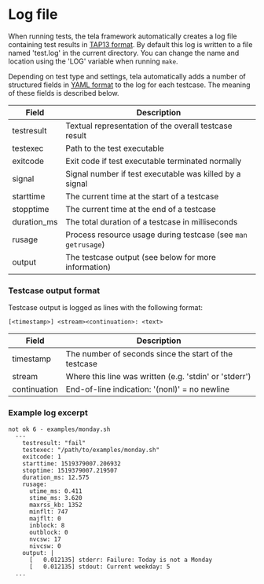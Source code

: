 Log file
========

When running tests, the tela framework automatically creates a log file
containing test results in [TAP13 format][1]. By default this log is written to
a file named 'test.log' in the current directory. You can change the name and
location using the 'LOG' variable when running `make`.

Depending on test type and settings, tela automatically adds a number of
structured fields in [YAML format][2] to the log for each testcase. The meaning
of these fields is described below.

Field        | Description
------------ | -----------
testresult   | Textual representation of the overall testcase result
testexec     | Path to the test executable
exitcode     | Exit code if test executable terminated normally
signal       | Signal number if test executable was killed by a signal
starttime    | The current time at the start of a testcase
stopptime    | The current time at the end of a testcase
duration\_ms | The total duration of a testcase in milliseconds
rusage       | Process resource usage during testcase (see `man getrusage`)
output       | The testcase output (see below for more information)

### Testcase output format

Testcase output is logged as lines with the following format:

```
[<timestamp>] <stream><continuation>: <text>
```

Field        | Description
-------------|--------
timestamp    | The number of seconds since the start of the testcase
stream       | Where this line was written (e.g. 'stdin' or 'stderr')
continuation | End-of-line indication: '(nonl)' = no newline


### Example log excerpt

```
not ok 6 - examples/monday.sh
  ---
    testresult: "fail"
    testexec: "/path/to/examples/monday.sh"
    exitcode: 1
    starttime: 1519379007.206932
    stoptime: 1519379007.219507
    duration_ms: 12.575
    rusage:
      utime_ms: 0.411
      stime_ms: 3.620
      maxrss_kb: 1352
      minflt: 747
      majflt: 0
      inblock: 8
      outblock: 0
      nvcsw: 17
      nivcsw: 0
    output: |
      [   0.012135] stderr: Failure: Today is not a Monday
      [   0.012135] stdout: Current weekday: 5
  ...
```

[1]: https://testanything.org/tap-version-13-specification.html
[2]: http://yaml.org
